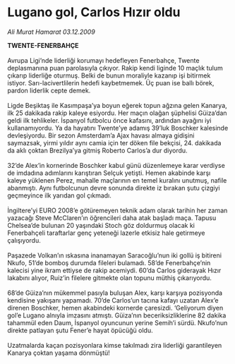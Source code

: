 # Lugano gol, Carlos Hızır oldu

*Ali Murat Hamarat 03.12.2009*

<div class="taraf_structure_2col_1zq">
<div class="margen_n">



 <p><strong>TWENTE-FENERBAHÇE</strong> <br/><br/>Avrupa Ligi’nde liderliği korumayı hedefleyen Fenerbahçe, Twente deplasmanına puan parolasıyla çıkıyor. Rakip kendi liginde 10 maçlık tulum çıkarıp liderliğe oturmuş. Belki de bunun moraliyle kazanıp işi bitirmek istiyor. Sarı-lacivertlilerin hedefi kaybetmemek. Üç puan ise ballı börek, pardon liderlik cepte demek. <br/><br/>Ligde Beşiktaş ile Kasımpaşa’ya boyun eğerek topun ağzına gelen Kanarya, ilk 25 dakikada rakip kaleye esiyordu. Her maçın olağan şüphelisi Güiza’dan geldi ilk tehlikeler. İspanyol futbolcu önce kafasını, ardından ayağını iyi kullanamıyordu. Ya da hayatını Twente’ye adamış 39’luk Boschker kalesinde devleşiyordu. Bir sezon Amsterdam’a Ajax havası almaya gidişini saymazsak, yirmi yıldır aynı camia için ter döken file bekçisi, 24. dakikada da aklı çoktan Brezilya’ya gitmiş Roberto Carlos’a dur diyordu. <br/><br/>32’de Alex’in kornerinde Boschker kabul günü düzenlemeye karar verdiyse de imdadına adımlarını karıştıran Selçuk yetişti. Hemen akabinde karşı kaleye yüklenen Perez, mahalle maçlarının en temel kuralını unutmuş, nafile abanmıştı. Aynı futbolcunun devre sonunda direkte iz bırakan şutu çizgiyi geçmeyince ilk yarıdan gol çıkmadı. <br/><br/>İngiltere’yi EURO 2008’e götüremeyen teknik adam olarak tarihin her zaman yazacağı Steve McClaren’ın öğrencileri daha atak başladı maça. Tapusu Chelsea’de bulunan 20 yaşındaki Stoch göz doldurmuş olacak ki Fenerbahçeli taraftarlar genç yeteneği lazerle etkisiz hale getirmeye çalışıyordu. <br/><br/>Paşazede Volkan’ın ıskasına inanamayan Saracoğlu’nun iki gollü iş bitireni Nkufo, 51’de bomboş durumda fileleri bulamadı. 58’de Fenerbahçe’nin kalecisi yine ikram ettiyse de rakip acemiydi. 60’da Carlos giderayak Hızır lakabını alıyor, Ruiz’in filelere gitmekte olan topunu müthiş çıkarıyordu. <br/><br/>68’de Güiza’nın mükemmel pasıyla buluşan Alex, karşı karşıya pozisyonda kendisine yakışanı yapamadı. 70’de Carlos’un tacına kafayı uzatan Alex’e direnen Boschker, hemen akabindeki kornerde çaresizdi. ‘Geliyorum diyen gol’e Lugano alnıyla imzasını atmıştı. Güiza’nın beceriksizliklerine 82 dakika tahammül eden Daum, İspanyol oyuncunun yerine Semih’i sürdü. Nkufo’nun direkte patlayan şutu Fener’e hayat öpücüğü oldu. <br/><br/>Uzatmalarda kaçan pozisyonlara kimse takılmadı zira liderliği garantileyen Kanarya çoktan yaşama dönmüştü!</p>
<br/>
<br/>
<br/>



<br/>


<div id="taraf_not">
</div>

</div>


</div>
